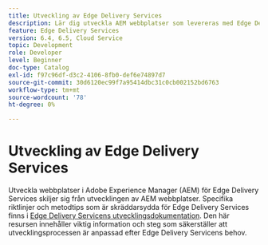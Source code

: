 ```yaml
---
title: Utveckling av Edge Delivery Services
description: Lär dig utveckla AEM webbplatser som levereras med Edge Delivery Services.
feature: Edge Delivery Services
version: 6.4, 6.5, Cloud Service
topic: Development
role: Developer
level: Beginner
doc-type: Catalog
exl-id: f97c96df-d3c2-4106-8fb0-def6e74897d7
source-git-commit: 30d6120ec99f7a95414dbc31c0cb002152bd6763
workflow-type: tm+mt
source-wordcount: '78'
ht-degree: 0%

---
```


# Utveckling av Edge Delivery Services

Utveckla webbplatser i Adobe Experience Manager (AEM) för Edge Delivery Services skiljer sig från utvecklingen av AEM webbplatser. Specifika riktlinjer och metodtips som är skräddarsydda för Edge Delivery Services finns i [Edge Delivery Servicens utvecklingsdokumentation](../edge-delivery-services/developing/prerequisites.md). Den här resursen innehåller viktig information och steg som säkerställer att utvecklingsprocessen är anpassad efter Edge Delivery Servicens behov.
